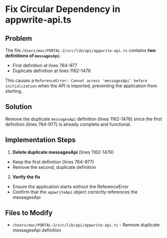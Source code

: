 <!-- 14fb195c-9ca9-44b8-aa65-f9b8789639a6 f8019aaf-8a20-40ab-8125-47c6a451c775 -->
# Fix Circular Dependency in appwrite-api.ts

## Problem

The file `/Users/mac/PORTAL-2/src/lib/api/appwrite-api.ts` contains **two definitions of `messagesApi`**:

- First definition at lines 764-977
- Duplicate definition at lines 1162-1476

This causes a `ReferenceError: Cannot access 'messagesApi' before initialization` when the API is imported, preventing the application from starting.

## Solution

Remove the duplicate `messagesApi` definition (lines 1162-1476) since the first definition (lines 764-977) is already complete and functional.

## Implementation Steps

1. **Delete duplicate messagesApi** (lines 1162-1476)

- Keep the first definition (lines 764-977)
- Remove the second, duplicate definition

2. **Verify the fix**

- Ensure the application starts without the ReferenceError
- Confirm that the `appwriteApi` object correctly references the messagesApi

## Files to Modify

- `/Users/mac/PORTAL-2/src/lib/api/appwrite-api.ts` - Remove duplicate messagesApi definition